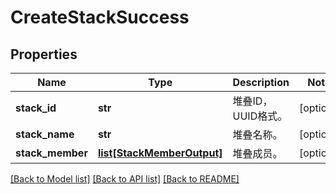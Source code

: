 # CreateStackSuccess

## Properties
Name | Type | Description | Notes
------------ | ------------- | ------------- | -------------
**stack_id** | **str** | 堆叠ID，UUID格式。 | [optional] 
**stack_name** | **str** | 堆叠名称。 | [optional] 
**stack_member** | [**list[StackMemberOutput]**](StackMemberOutput.md) | 堆叠成员。 | [optional] 

[[Back to Model list]](../README.md#documentation-for-models) [[Back to API list]](../README.md#documentation-for-api-endpoints) [[Back to README]](../README.md)


